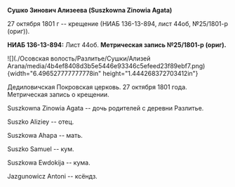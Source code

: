 **Сушко Зинович Ализеева (Suszkowna Zinowia Agata)**

27 октября 1801 г -- крещение (НИАБ 136-13-894, лист 44об, №25/1801-р
(ориг)).

**НИАБ 136-13-894:** Лист 44об. **Метрическая запись №25/1801-р
(ориг).**

![](./Осовская волость/Разлитье/Сушки/Ализей Агапа/media/4b4ef8408d3b5e5446e93346c5efeed23f89ebf7.png){width="6.496527777777778in"
height="1.444268372703412in"}

Дедиловичская Покровская церковь. 27 октября 1801 года. Метрическая
запись о крещении.

Suszkowna Zinowia Agata -- дочь родителей с деревни Разлитье.

Suszko Aliziey -- отец.

Suszkowa Ahapa -- мать.

Suszko Samuel -- кум.

Suszkowa Ewdokija -- кума.

Jazgunowicz Antoni -- ксёндз.
